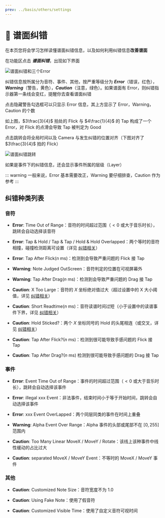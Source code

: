 ```yaml
---
prev: ../basis/others/settings
---
```


# 🌟 谱面纠错

在本页您将会学习怎样读懂谱面纠错信息，以及如何利用纠错信息**改善谱面**

在功能区点击 ***谱面纠错***，出现如下界面

![谱面纠错和三个Error](/assets/imgs/contents/谱面纠错和三个Error.avif)

纠错信息按所属分为音符、事件、其他，按严重等级分为 ***Error***（错误，红色），***Warning***（警告，黄色），***Caution***（注意，绿色）。如果谱面有 Error，则纠错指示器第一条线会变红，提醒你去查看谱面纠错

点击隐藏警告勾选框可以只显示 Error 信息，其上方显示了 Error，Warning，Caution 的个数

如上图，$3\frac{3}{4}$ 拍处的 Flick 与 $4\frac{1}{4}$ 的 Tap 构成了一个 Error，对 Flick 的点滑会导致 Tap 被判定为 Good

点击跳转会将全局时间以及 Camera 与发生纠错的位置对齐（下图对齐了 $3\frac{3}{4}$ 拍的 Flick）

![谱面纠错跳转](/assets/imgs/contents/谱面纠错跳转.avif)

如果是事件下的纠错信息，还会显示事件所属的层级（Layer）

::: warning
一般来说，Error 基本需要改正，Warning 要仔细排查，Caution 作为参考
:::

## 纠错种类列表

### 音符

- **Error**: Time Out of Range：音符的时间超过范围（$< 0$ 或大于音乐时长），跳转会自动选择该音符

- **Error**: Tap & Hold / Tap & Tap / Hold & Hold Overlapped：两个等时的音符相撞，碰撞检测距离可设置（详见 [纠错相关](../basis/others/settings.md#纠错相关-待考究与修缮)）

- **Error**: Tap After Flick($n$ ms)：检测到会导致严重问题的 Flick 接 Tap

- **Warning**: Note Judged OutScreen：音符判定的位置在可视屏幕外

- **Warning**: Tap After Drag($n$ ms)：检测到会导致严重问题的 Drag 接 Tap

- **Caution**: X Too Large：音符的 $X$ 坐标绝对值过大（超过设置中的 X 大小阈值，详见 [纠错相关](../basis/others/settings.md#纠错相关-待考究与修缮)）

- **Caution**: Short Readtime($n$ ms)：音符读谱时间过短（小于设置中的读谱事件下界，详见 [纠错相关](../basis/others/settings.md#纠错相关-待考究与修缮)）

- **Caution**: Hold Sticked?：两个 $X$ 坐标同号的 Hold 的头尾相连（或交叉，详见 [纠错相关](../basis/others/settings.md#纠错相关-待考究与修缮)）

- **Caution**: Tap After Flick?($n$ ms)：检测到很可能导致手感问题的 Flick 接 Tap

- **Caution**: Tap After Drag?($n$ ms) 检测到很可能导致手感问题的 Drag 接 Tap

### 事件

- **Error**: Event Time Out of Range：事件的时间超过范围（$< 0$ 或大于音乐时长），跳转会自动选择该事件

- **Error**: illegal xxx Event：非法事件，结束时间小于等于开始时间，跳转会自动选择该事件

- **Error**: xxx Event OverLapped：两个同层同类的事件在时间上重叠

- **Warning**: Alpha Event Over Range：Alpha 事件的头部或尾部不在 $[0,255]$ 范围内

- **Caution**: Too Many Linear MoveX / MoveY / Rotate：该线上该种事件中线性缓动的占比过大

- **Caution**: separated MoveX / MoveY Event：不等时的 MoveX / MoveY 事件

### 其他

- **Caution**: Customized Note Size：音符宽度不为 1.0

- **Caution**: Using Fake Note：使用了假音符

- **Caution**: Customized Visible Time：使用了自定义音符可视时间